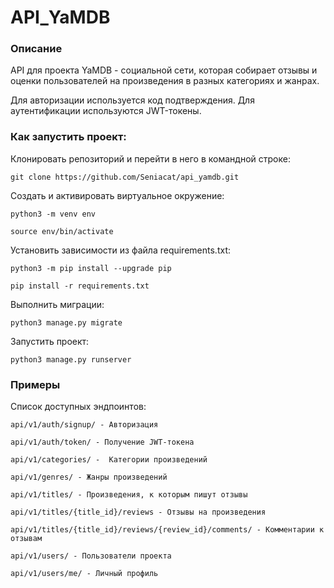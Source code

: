 
# API_YaMDB

### Описание
API для проекта YaMDB - социальной сети, которая собирает отзывы и оценки пользователей на произведения в разных категориях и жанрах.

Для авторизации используется код подтверждения.
Для аутентификации используются JWT-токены. 

### Как запустить проект:
Клонировать репозиторий и перейти в него в командной строке:

```
git clone https://github.com/Seniacat/api_yamdb.git
```

Cоздать и активировать виртуальное окружение:

```
python3 -m venv env
```
```
source env/bin/activate
```
Установить зависимости из файла requirements.txt:
```
python3 -m pip install --upgrade pip
```
```
pip install -r requirements.txt
```

Выполнить миграции:
```
python3 manage.py migrate
```
Запустить проект:
```
python3 manage.py runserver
```
### Примеры

Список доступных эндпоинтов:
```
api/v1/auth/signup/ - Авторизация
```
```
api/v1/auth/token/ - Получение JWT-токена
```
```
api/v1/categories/ -  Категории произведений
```
```
api/v1/genres/ - Жанры произведений
```
```
api/v1/titles/ - Произведения, к которым пишут отзывы
```
```
api/v1/titles/{title_id}/reviews - Oтзывы на произведения
```
```
api/v1/titles/{title_id}/reviews/{review_id}/comments/ - Kомментарии к отзывам
```
```
api/v1/users/ - Пользователи проекта
```
```
api/v1/users/me/ - Личный профиль
```
